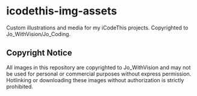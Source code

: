 # icodethis-img-assets
Custom illustrations and media for my iCodeThis projects. Copyrighted to Jo_WithVision/Jo_Coding. 

## Copyright Notice  

All images in this repository are copyrighted to Jo_WithVision and may not be used for personal or commercial purposes without express permission. 
Hotlinking or downloading these images without authorization is strictly prohibited.
